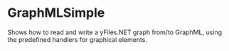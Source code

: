 # GraphMLSimple

Shows how to read and write a yFiles.NET graph from/to GraphML, using the predefined handlers for
      graphical elements.
